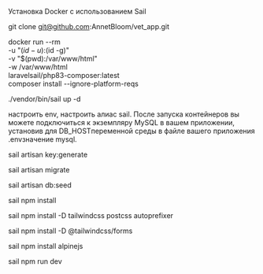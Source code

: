 Установка Docker с использованием Sail

git clone git@github.com:AnnetBloom/vet_app.git

docker run --rm \
    -u "$(id -u):$(id -g)" \
    -v "$(pwd):/var/www/html" \
    -w /var/www/html \
    laravelsail/php83-composer:latest \
    composer install --ignore-platform-reqs

./vendor/bin/sail up -d

настроить env, настроить алиас sail. 
После запуска контейнеров вы можете подключиться к экземпляру MySQL в вашем приложении, установив для DB_HOSTпеременной среды в файле вашего приложения .envзначение mysql.

sail artisan key:generate

sail artisan migrate

sail artisan db:seed

sail npm install

sail npm install -D tailwindcss postcss autoprefixer 

sail npm install -D @tailwindcss/forms

sail npm install alpinejs

sail npm run dev
